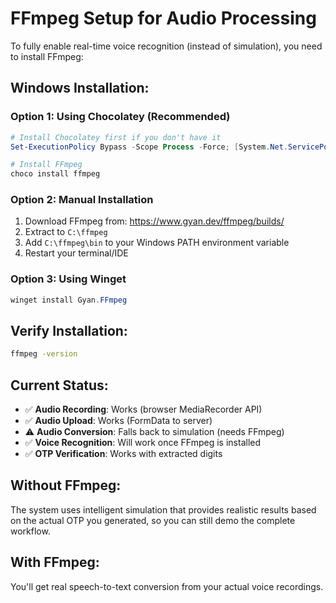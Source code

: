# FFmpeg Setup for Audio Processing

To fully enable real-time voice recognition (instead of simulation), you need to install FFmpeg:

## Windows Installation:

### Option 1: Using Chocolatey (Recommended)
```powershell
# Install Chocolatey first if you don't have it
Set-ExecutionPolicy Bypass -Scope Process -Force; [System.Net.ServicePointManager]::SecurityProtocol = [System.Net.ServicePointManager]::SecurityProtocol -bor 3072; iex ((New-Object System.Net.WebClient).DownloadString('https://community.chocolatey.org/install.ps1'))

# Install FFmpeg
choco install ffmpeg
```

### Option 2: Manual Installation
1. Download FFmpeg from: https://www.gyan.dev/ffmpeg/builds/
2. Extract to `C:\ffmpeg`
3. Add `C:\ffmpeg\bin` to your Windows PATH environment variable
4. Restart your terminal/IDE

### Option 3: Using Winget
```powershell
winget install Gyan.FFmpeg
```

## Verify Installation:
```bash
ffmpeg -version
```

## Current Status:
- ✅ **Audio Recording**: Works (browser MediaRecorder API)
- ✅ **Audio Upload**: Works (FormData to server)
- ⚠️ **Audio Conversion**: Falls back to simulation (needs FFmpeg)
- ✅ **Voice Recognition**: Will work once FFmpeg is installed
- ✅ **OTP Verification**: Works with extracted digits

## Without FFmpeg:
The system uses intelligent simulation that provides realistic results based on the actual OTP you generated, so you can still demo the complete workflow.

## With FFmpeg:
You'll get real speech-to-text conversion from your actual voice recordings.
